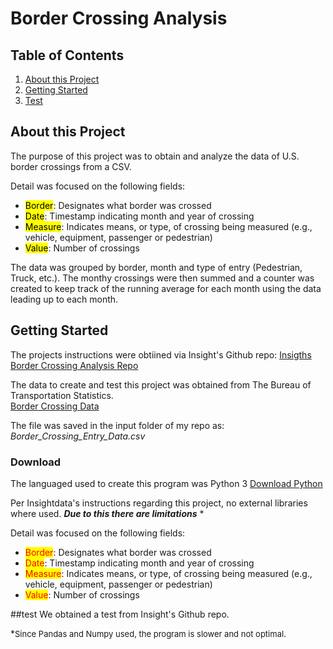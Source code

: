 # Border Crossing Analysis


## Table of Contents

1. [About this Project](#About-this-Project)
1. [Getting Started](#Getting-Started])
1. [Test](#test)

## About this Project   

The purpose of this project was to obtain and analyze the data of U.S. border crossings from a CSV.  

Detail was focused on the following fields:
* <mark>Border</mark>: Designates what border was crossed
* <mark>Date</mark>: Timestamp indicating month and year of crossing
* <mark>Measure</mark>: Indicates means, or type, of crossing being measured (e.g., vehicle, equipment, passenger or pedestrian)
* <mark>Value</mark>: Number of crossings

The data was grouped by border, month and type of entry (Pedestrian, Truck, etc.).  The monthy crossings were then summed and a counter was created to keep track of the running average for each month using the data leading up to each month.  




## Getting Started

The projects instructions were obtiined via Insight's Github repo:
<a href="https://github.com/InsightDataScience/border-crossing-analysis">Insigths Border Crossing Analysis Repo</a>

The data to create and test this project was obtained from The Bureau of Transportation Statistics.  
<a href="https://data.transportation.gov/Research-and-Statistics/Border-Crossing-Entry-Data/keg4-3bc2">Border Crossing Data</a>

The file was saved in the input folder of my repo as: <i>Border_Crossing_Entry_Data.csv</i>  


### Download
The languaged used to create this program was Python 3
<a href="https://www.python.org/downloads/release/python-374/">Download Python</a>

Per Insightdata's instructions regarding this project, no external libraries where used.
   ***Due to this there are limitations*** *


Detail was focused on the following fields:
* <mark style="color:red">Border</mark>: Designates what border was crossed
* <mark  style="color:red">Date</mark>: Timestamp indicating month and year of crossing
* <mark style="color:red">Measure</mark>: Indicates means, or type, of crossing being measured (e.g., vehicle, equipment, passenger or pedestrian)
* <mark style="color:red">Value</mark>: Number of crossings





##test 
We obtained a test from Insight's Github repo.




*<font size="2">Since Pandas and Numpy used, the program is slower and not optimal</font>.  
